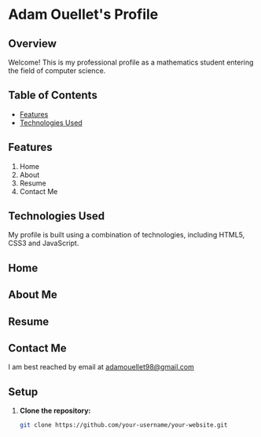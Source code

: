 # Adam Ouellet's Profile

## Overview

Welcome! This is my professional profile as a mathematics student entering the field of computer science.

## Table of Contents

- [Features](#features)
- [Technologies Used](#technologies-used)


## Features
1. Home
2. About
3. Resume
4. Contact Me
## Technologies Used
My profile is built using a combination of technologies, including HTML5, CSS3 and JavaScript.

## Home

## About Me

## Resume

## Contact Me
I am best reached by email at adamouellet98@gmail.com
## Setup

1. **Clone the repository:**
   ```bash
   git clone https://github.com/your-username/your-website.git
